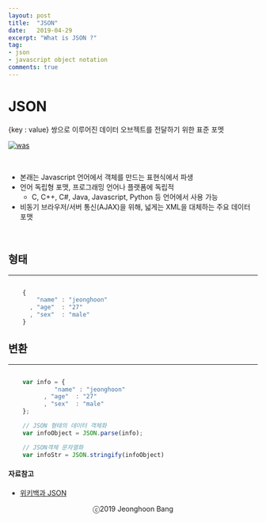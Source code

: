 ```yaml
---
layout: post
title:  "JSON"
date:   2019-04-29
excerpt: "What is JSON ?"
tag:
- json
- javascript object notation
comments: true
---
```


# JSON

{key : value} 쌍으로 이루어진 데이터 오브젝트를 전달하기 위한 표준 포멧

[![was](https://jeonghoonb.github.io/assets/img/post_2019/20190429_json_01.png)](https://jeonghoonb.github.io/assets/img/post_2019/20190429_json_01.png)

<br>

* 본래는 Javascript 언어에서 객체를 만드는 표현식에서 파생
* 언어 독립형 포맷, 프로그래밍 언어나 플랫폼에 독립적
	* C, C++, C#, Java, Javascript, Python 등 언어에서 사용 가능
* 비동기 브라우저/서버 통신(AJAX)을 위해, 넓게는 XML을 대체하는 주요 데이터 포맷

<br>

## 형태
------

```javascript

	{
	    "name" : "jeonghoon"
	  , "age"  : "27"
	  , "sex"  : "male"
	}

```

## 변환
---------------

```javascript

	var info = {
			 "name" : "jeonghoon"
		  , "age"  : "27"
		  , "sex"  : "male"
	};

	// JSON 형태의 데이터 객체화
	var infoObject = JSON.parse(info);

	// JSON객체 문자열화
	var infoStr = JSON.stringify(infoObject)

```

#### 자료참고
* [위키백과 JSON](https://ko.wikipedia.org/wiki/JSON)

<center>ⓒ2019 Jeonghoon Bang</center>